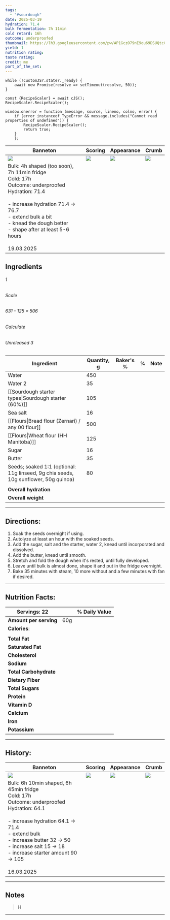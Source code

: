 ```yaml
---
tags:
  - "#sourdough"
date: 2025-03-19
hydration: 71.4
bulk fermentation: 7h 11min
cold retard: 16h
outcome: underproofed
thumbnail: https://lh3.googleusercontent.com/pw/AP1GczO79nE9ou69DSUQtcGg326B3jQw5GfbboK8vvq1CxBIEM3dizTq3ygIQryzJLwcXr5edb86rwilnEf0bPlwcGCiX8zZVutz7k4sDefpBG1Zu_G27itCoqwRqaXq29recEQP2ljmEVFi9zy7oBPVsuvJ=w1204-h903-s-no-gm?authuser=0
yield: 1
nutrition rating: 
taste rating: 
credit: me
part_of_the_set:
---
```

```dataviewjs
while (!customJS?.state?._ready) { 
	await new Promise(resolve => setTimeout(resolve, 50)); 
} 

const {RecipeScaler} = await cJS();
RecipeScaler.RecipeScaler();

window.onerror = function (message, source, lineno, colno, error) {
	if (error instanceof TypeError && message.includes("Cannot read properties of undefined")) {
		RecipeScaler.RecipeScaler();
		return true;
	}
    };
```

| Banneton                                                                                                                                                                                                                                               | Scoring                                                                                                                                                                                                                             | Appearance                                                                                                                                                                                                                           | Crumb                                                                                                                                                                                                                                |
| ------------------------------------------------------------------------------------------------------------------------------------------------------------------------------------------------------------------------------------------------------ | ----------------------------------------------------------------------------------------------------------------------------------------------------------------------------------------------------------------------------------- | ------------------------------------------------------------------------------------------------------------------------------------------------------------------------------------------------------------------------------------ | ------------------------------------------------------------------------------------------------------------------------------------------------------------------------------------------------------------------------------------ |
| ![](https://lh3.googleusercontent.com/pw/AP1GczN27FhU3d3bKfCDAx0jDu2mZt6MAaq8tGP3eowk--Qp_1R2bdd60kW7jEbfhg8lExMUqcHdbYr_KN0CMoPzPw2xUz1RC3xbmsJxPjzHgH_HlFpQ5qW1qZWCkkOXVQeQuqBM9O-Z2tZWnejw2wYKc3iI=w1204-h903-s-no-gm?authuser=0)                   | ![](https://lh3.googleusercontent.com/pw/AP1GczNnEE54xju9W_mw7GPR-AOfITb0kcfiLbbTcjvW_4qbToOdKFyw6Qbv1qJm-8D-CZoknSYfCsnPY7OH_pf4iu17as6uokOuNeNL2EDCJRqaNsShl1Hqn8q8LfIADtrNuu0z0fqXu6f18rOVKgzodLYi=w677-h903-s-no-gm?authuser=0) | ![](https://lh3.googleusercontent.com/pw/AP1GczO79nE9ou69DSUQtcGg326B3jQw5GfbboK8vvq1CxBIEM3dizTq3ygIQryzJLwcXr5edb86rwilnEf0bPlwcGCiX8zZVutz7k4sDefpBG1Zu_G27itCoqwRqaXq29recEQP2ljmEVFi9zy7oBPVsuvJ=w1204-h903-s-no-gm?authuser=0) | ![](https://lh3.googleusercontent.com/pw/AP1GczMXUq7bEKW2fo7jpKkXGdxwtFrcV98yYw-c97Ytct5CZ7zhCAjuhRMSLtqoMi1J3738yUcbwwFn3eFlEIfaxz2svnVaYpZ30UB14giqGDw3AuJcfhW7eR4UXSAuudFzSOZG7mkrYTInzdfIxidEo6mG=w1204-h903-s-no-gm?authuser=0) |
| Bulk: 4h shaped (too soon), 7h 11min fridge<br>Cold: 17h<br>Outcome: underproofed<br>Hydration: 71.4<br><br>- increase hydration 71.4 -> 76.7<br>- extend bulk a bit<br>- knead the dough better<br>- shape after at least 5-6 hours<br><br>19.03.2025 |                                                                                                                                                                                                                                     |                                                                                                                                                                                                                                      |                                                                                                                                                                                                                                      |


## Ingredients

###### 1
###### Scale
###### 631 - 125 = 506
###### Calculate
###### Unreleased 3

| Ingredient                                                                          | Quantity, g | Baker's % | %   | Note |
| ----------------------------------------------------------------------------------- | ----------- | --------- | --- | ---- |
| Water                                                                               | 450         |           |     |      |
| Water 2                                                                             | 35          |           |     |      |
| [[Sourdough starter types\|Sourdough starter (60%)]]                                | 105         |           |     |      |
| Sea salt                                                                            | 16          |           |     |      |
| [[Flours\|Bread flour (Zernari) / any 00 flour]]                                    | 500         |           |     |      |
| [[Flours\|Wheat flour (HH Manitoba)]]                                               | 125         |           |     |      |
| Sugar                                                                               | 16          |           |     |      |
| Butter                                                                              | 35          |           |     |      |
| Seeds; soaked 1:1 (optional: 11g linseed, 9g chia seeds, 10g sunflower, 50g quinoa) | 80          |           |     |      |
|                                                                                     |             |           |     |      |
| **Overall hydration**                                                               |             |           |     |      |
| **Overall weight**                                                                  |             |           |     |      |






---
## Directions:

1. Soak the seeds overnight if using.
2. Autolyze at least an hour with the soaked seeds.
3. Add the sugar, salt and the starter, water 2, knead until incorporated and dissolved.
4. Add the butter, knead until smooth.
5. Stretch and fold the dough when it's rested, until fully developed.
6. Leave until bulk is almost done, shape it and put in the fridge overnight.
7. Bake 35 minutes with steam, 10 more without and a few minutes with fan if desired.


---
## Nutrition Facts:

| **Servings:** 22       |       | % Daily Value |
| ---------------------- | ----- | ------------- |
| **Amount per serving** | 60g   |               |
| **Calories**:          |       |               |
|                        |       |               |
| **Total Fat**          |       |               |
| **Saturated Fat**      |       |               |
| **Cholesterol**        |       |               |
| **Sodium**             |       |               |
| **Total Carbohydrate** |       |               |
| **Dietary Fiber**      |       |               |
| **Total Sugars**       |       |               |
| **Protein**            |       |               |
| **Vitamin D**          |       |               |
| **Calcium**            |       |               |
| **Iron**               |       |               |
| **Potassium**          |       |               |

---
## History:

| Banneton                                                                                                                                                                                                                                                                     | Scoring                                                                                                                                                                                                                             | Appearance                                                                                                                                                                                                                           | Crumb                                                                                                                                                                                                                                |
| ---------------------------------------------------------------------------------------------------------------------------------------------------------------------------------------------------------------------------------------------------------------------------- | ----------------------------------------------------------------------------------------------------------------------------------------------------------------------------------------------------------------------------------- | ------------------------------------------------------------------------------------------------------------------------------------------------------------------------------------------------------------------------------------ | ------------------------------------------------------------------------------------------------------------------------------------------------------------------------------------------------------------------------------------ |
| ![](https://lh3.googleusercontent.com/pw/AP1GczNjn4jaWroTORe8_doQdlc9AuCESSkGcqHIxOf911oyfQfaYBRshnWS9vRR9NCsu5r6tC_XoQBdYU1AR4vhiY7VXX1kApbF12__E73RTPIYaiy6y3qXfQkmZtDusQZeMyRd2wyNnjamBFXv_AgnBh_3=w1204-h903-s-no-gm?authuser=0)                                         | ![](https://lh3.googleusercontent.com/pw/AP1GczMj1VW2_9xKp6KZD_ojGjEH1w1AsC5TRpXbbKM7wP7dXYDSrt6czdNchlUbflxuvqwqQ9otb_4KnnScbXIP1Y3hMs_TlbhhTzY16hvZThToRDnFeeUdXdlvVAYa8tTWy0KKge_nFtPlNdf33ypyLP3P=w712-h903-s-no-gm?authuser=0) | ![](https://lh3.googleusercontent.com/pw/AP1GczPkUf_XOBbEGv8XYfIzukhTXFEMU9MrRdS907JVndSCSinxRHc1-hJheIETn7yiOnlfKteb3d4dnyiGgB0YNd-dmiVku6azLcsPw92U3q7SMknchJ1vH2SJYs1UglFH1_dDudl0bBR4bi2_8QN8Pgoc=w1204-h903-s-no-gm?authuser=0) | ![](https://lh3.googleusercontent.com/pw/AP1GczPuHm0RexH6PUDhfcmx9YOwhrhAN-DxtG2uoZc8jVy8cVXFRlKsR7sNMYWxYEZV-J2YUvaX1mUWxwQYvjpc-fOqKF3Wp9fBh7UoOXxf6RPcS0Hh9lDdcWBmYdtgWVtqX4ZsW9UPLIiy3Ihh603_MCGm=w1280-h822-s-no-gm?authuser=0) |
| Bulk: 6h 10min shaped, 6h 45min fridge<br>Cold: 17h<br>Outcome: underproofed<br>Hydration: 64.1<br><br>- increase hydration 64.1 -> 71.4<br>- extend bulk<br>- increase butter 32 -> 50<br>- increase salt 15 -> 18<br>- increase starter amount 90 -> 105<br><br>16.03.2025 |                                                                                                                                                                                                                                     |                                                                                                                                                                                                                                      |                                                                                                                                                                                                                                      |


---
## Notes

> H

---



